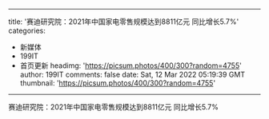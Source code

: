 
---
title: '赛迪研究院：2021年中国家电零售规模达到8811亿元  同比增长5.7%'
categories: 
 - 新媒体
 - 199IT
 - 首页更新
headimg: 'https://picsum.photos/400/300?random=4755'
author: 199IT
comments: false
date: Sat, 12 Mar 2022 05:19:39 GMT
thumbnail: 'https://picsum.photos/400/300?random=4755'
---

<div>   
赛迪研究院：2021年中国家电零售规模达到8811亿元  同比增长5.7%  
</div>
            